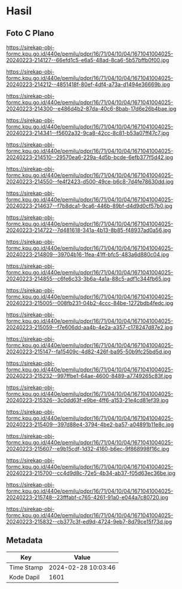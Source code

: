 # Hasil

## Foto C Plano

https://sirekap-obj-formc.kpu.go.id/440e/pemilu/pdpr/16/71/04/10/04/1671041004025-20240223-214127--66efd1c5-e6a5-48ad-8ca6-5b57bffb0f00.jpg

https://sirekap-obj-formc.kpu.go.id/440e/pemilu/pdpr/16/71/04/10/04/1671041004025-20240223-214212--4851418f-80ef-4df4-a73a-d1494e36669b.jpg

https://sirekap-obj-formc.kpu.go.id/440e/pemilu/pdpr/16/71/04/10/04/1671041004025-20240223-214300--e486d4b2-87da-40c6-8bab-17d6e26b4bae.jpg

https://sirekap-obj-formc.kpu.go.id/440e/pemilu/pdpr/16/71/04/10/04/1671041004025-20240223-214341--f5602a32-9ca8-42cc-8c81-b53a07ff47c7.jpg

https://sirekap-obj-formc.kpu.go.id/440e/pemilu/pdpr/16/71/04/10/04/1671041004025-20240223-214510--29570ea6-229a-4d5b-bcde-6efb377f5d42.jpg

https://sirekap-obj-formc.kpu.go.id/440e/pemilu/pdpr/16/71/04/10/04/1671041004025-20240223-214550--fe4f2423-d500-49ce-b6c8-7d4fe78630dd.jpg

https://sirekap-obj-formc.kpu.go.id/440e/pemilu/pdpr/16/71/04/10/04/1671041004025-20240223-214637--f7b8dca1-9ca6-446b-89bf-d4d9d0cf57b0.jpg

https://sirekap-obj-formc.kpu.go.id/440e/pemilu/pdpr/16/71/04/10/04/1671041004025-20240223-214722--7d481618-341a-4b13-8b85-f48937ad0a56.jpg

https://sirekap-obj-formc.kpu.go.id/440e/pemilu/pdpr/16/71/04/10/04/1671041004025-20240223-214809--39704b16-1fea-41ff-bfc5-483a6d880c04.jpg

https://sirekap-obj-formc.kpu.go.id/440e/pemilu/pdpr/16/71/04/10/04/1671041004025-20240223-214855--c6fe6c33-3b6a-4a1a-88c5-adf1c344fb65.jpg

https://sirekap-obj-formc.kpu.go.id/440e/pemilu/pdpr/16/71/04/10/04/1671041004025-20240223-215005--008fb231-04b2-4ccc-84be-1272bdb4fedc.jpg

https://sirekap-obj-formc.kpu.go.id/440e/pemilu/pdpr/16/71/04/10/04/1671041004025-20240223-215059--f7e606dd-aa4b-4e2a-a357-c178247d87e2.jpg

https://sirekap-obj-formc.kpu.go.id/440e/pemilu/pdpr/16/71/04/10/04/1671041004025-20240223-215147--fa15409c-4d82-426f-ba95-50b9fc25bd5d.jpg

https://sirekap-obj-formc.kpu.go.id/440e/pemilu/pdpr/16/71/04/10/04/1671041004025-20240223-215232--997ffbe1-64ae-4600-8489-a7749265c83f.jpg

https://sirekap-obj-formc.kpu.go.id/440e/pemilu/pdpr/16/71/04/10/04/1671041004025-20240223-215326--3c0dd63f-e9be-4ff6-a153-21e4cd81ef39.jpg

https://sirekap-obj-formc.kpu.go.id/440e/pemilu/pdpr/16/71/04/10/04/1671041004025-20240223-215409--397d88e4-3794-4be2-ba57-a04891b11e8c.jpg

https://sirekap-obj-formc.kpu.go.id/440e/pemilu/pdpr/16/71/04/10/04/1671041004025-20240223-215607--e9b15cdf-1d32-4160-b6ec-9f868998f16c.jpg

https://sirekap-obj-formc.kpu.go.id/440e/pemilu/pdpr/16/71/04/10/04/1671041004025-20240223-215700--cc4d9d8c-72e5-4b34-ab37-f05d63ec36be.jpg

https://sirekap-obj-formc.kpu.go.id/440e/pemilu/pdpr/16/71/04/10/04/1671041004025-20240223-215748--23fffabf-c765-4261-91a0-e044a7c80720.jpg

https://sirekap-obj-formc.kpu.go.id/440e/pemilu/pdpr/16/71/04/10/04/1671041004025-20240223-215832--cb377c3f-ed9d-4724-9eb7-8d79ce15f73d.jpg


## Metadata

| Key        | Value               |
| ---------- | ------------------- |
| Time Stamp | 2024-02-28 10:03:46 |
| Kode Dapil | 1601                |



